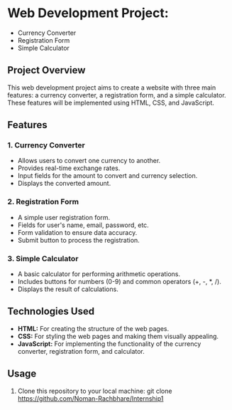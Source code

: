 # Web Development Project:
- Currency Converter
- Registration Form
- Simple Calculator

## Project Overview

This web development project aims to create a website with three main features: a currency converter, a registration form, and a simple calculator. These features will be implemented using HTML, CSS, and JavaScript.

## Features

### 1. Currency Converter

- Allows users to convert one currency to another.
- Provides real-time exchange rates.
- Input fields for the amount to convert and currency selection.
- Displays the converted amount.

### 2. Registration Form

- A simple user registration form.
- Fields for user's name, email, password, etc.
- Form validation to ensure data accuracy.
- Submit button to process the registration.

### 3. Simple Calculator

- A basic calculator for performing arithmetic operations.
- Includes buttons for numbers (0-9) and common operators (+, -, *, /).
- Displays the result of calculations.

## Technologies Used

- **HTML:** For creating the structure of the web pages.
- **CSS:** For styling the web pages and making them visually appealing.
- **JavaScript:** For implementing the functionality of the currency converter, registration form, and calculator.

## Usage

1. Clone this repository to your local machine:
   git clone https://github.com/Noman-Rachbhare/Internship1

